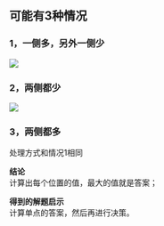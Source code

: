 ## 可能有3种情况
### 1，一侧多，另外一侧少
![](https://oss.zaqbest.com/images/2022/05/12/627c6d685e3cb.png)

### 2，两侧都少
![](https://oss.zaqbest.com/images/2022/05/12/627c6d4e56ffe.png)

### 3，两侧都多
处理方式和情况1相同

**结论**  
计算出每个位置的值，最大的值就是答案；

**得到的解题启示**  
计算单点的答案，然后再进行决策。